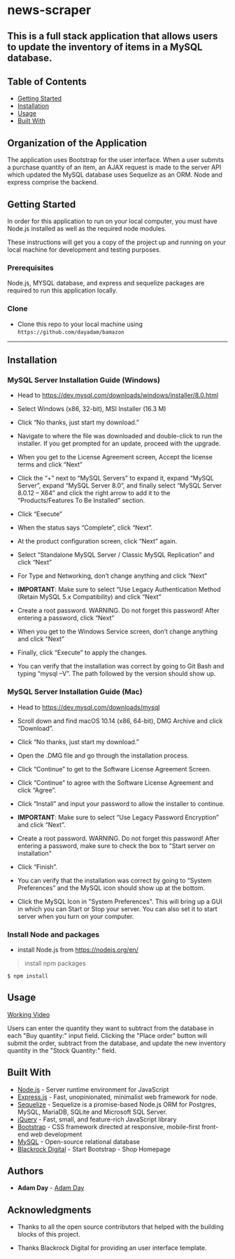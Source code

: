 # news-scraper

This is a full stack application that allows users to update the inventory of items in a MySQL database. 
---

## Table of Contents

- [Getting Started](#getting-started)
- [Installation](#installation)
- [Usage](#usage)
- [Built With](#built-with)

## Organization of the Application

The application uses Bootstrap for the user interface. When a user submits a purchase quantity of an item, an AJAX request is made to the server API which updated the MySQL database uses Sequelize as an ORM. Node and express comprise the backend. 

## Getting Started

In order for this application to run on your local computer, you must have Node.js installed as well as the required node modules. 

These instructions will get you a copy of the project up and running on your local machine for development and testing purposes. 

### Prerequisites

Node.js, MYSQL database, and express and sequelize packages are required to run this application locally.  

### Clone

- Clone this repo to your local machine using `https://github.com/dayadam/bamazon`

---

## Installation

### MySQL Server Installation Guide (Windows)

* Head to <https://dev.mysql.com/downloads/windows/installer/8.0.html>

* Select Windows (x86, 32-bit), MSI Installer (16.3 M)

* Click “No thanks, just start my download.”

* Navigate to where the file was downloaded and double-click to run the installer. If you get prompted for an update, proceed with the upgrade.

* When you get to the License Agreement screen, Accept the license terms and click “Next”

* Click the “+” next to “MySQL Servers” to expand it, expand “MySQL Server”, expand “MySQL Server 8.0”, and finally select “MySQL Server 8.0.12 – X64” and click the right arrow to add it to the “Products/Features To Be Installed” section.

* Click “Execute”

* When the status says “Complete”, click “Next”.

* At the product configuration screen, click “Next” again.

* Select “Standalone MySQL Server / Classic MySQL Replication” and click “Next”

* For Type and Networking, don’t change anything and click “Next”

* **IMPORTANT**: Make sure to select “Use Legacy Authentication Method (Retain MySQL 5.x Compatibility) and click “Next”

* Create a root password. WARNING. Do not forget this password! After entering a password, click “Next”

* When you get to the Windows Service screen, don’t change anything and click “Next”

* Finally, click “Execute” to apply the changes.

* You can verify that the installation was correct by going to Git Bash and typing “mysql –V”. The path followed by the version should show up.

### MySQL Server Installation Guide (Mac)

* Head to <https://dev.mysql.com/downloads/mysql>

* Scroll down and find macOS 10.14 (x86, 64-bit), DMG Archive and click “Download”.

* Click “No thanks, just start my download.”

* Open the .DMG file and go through the installation process.

* Click “Continue” to get to the Software License Agreement Screen.

* Click “Continue” to agree with the Software License Agreement and click “Agree”.

* Click “Install” and input your password to allow the installer to continue.

* **IMPORTANT**: Make sure to select “Use Legacy Password Encryption” and click “Next”.

* Create a root password. WARNING. Do not forget this password! After entering a password, make sure to check the box to "Start server on installation"

* Click “Finish”.

* You can verify that the installation was correct by going to “System Preferences” and the MySQL icon should show up at the bottom.

* Click the MySQL Icon in "System Preferences". This will bring up a GUI in which you can Start or Stop your server. You can also set it to start server when you turn on your computer.

### Install Node and packages

- install Node.js from <https://nodejs.org/en/>

> install npm packages

```shell
$ npm install
```

## Usage

[Working Video](https://drive.google.com/file/d/1VRxdemi2_74LE0EvOPcz6I31zcqxG0VO/view?usp=sharing)

Users can enter the quantity they want to subtract from the database in each "Buy quantity:" input field. Clicking the "Place order" button will submit the order, subtract from the database, and update the new inventory quantity in the "Stock Quantity:" field. 

## Built With

* [Node.js](https://nodejs.org/en/) - Server runtime environment for JavaScript
* [Express.js](https://www.npmjs.com/package/express) - Fast, unopinionated, minimalist web framework for node.
* [Sequelize](https://www.npmjs.com/package/sequelize) - Sequelize is a promise-based Node.js ORM for Postgres, MySQL, MariaDB, SQLite and Microsoft SQL Server. 
* [jQuery](https://jquery.com/) - Fast, small, and feature-rich JavaScript library
* [Bootstrap](https://getbootstrap.com/) - CSS framework directed at responsive, mobile-first front-end web development
* [MySQL](https://www.mysql.com/products/community/) - Open-source relational database 
* [Blackrock Digital](https://github.com/BlackrockDigital/startbootstrap-shop-homepage) - Start Bootstrap - Shop Homepage

## Authors

* **Adam Day** - [Adam Day](https://github.com/dayadam)

## Acknowledgments

* Thanks to all the open source contributors that helped with the building blocks of this project. 

* Thanks Blackrock Digital for providing an user interface template. 
